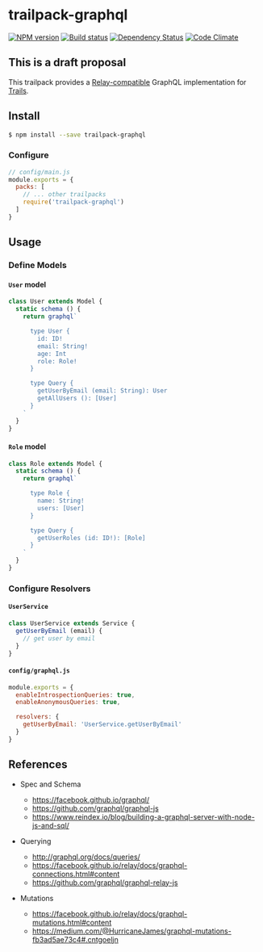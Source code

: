 # trailpack-graphql

[![NPM version][npm-image]][npm-url]
[![Build status][ci-image]][ci-url]
[![Dependency Status][daviddm-image]][daviddm-url]
[![Code Climate][codeclimate-image]][codeclimate-url]

## This is a draft proposal

This trailpack provides a [Relay-compatible](https://facebook.github.io/relay/docs/graphql-relay-specification.html)
GraphQL implementation for [Trails](http://trailsjs.io).

## Install

```sh
$ npm install --save trailpack-graphql
```

### Configure

```js
// config/main.js
module.exports = {
  packs: [
    // ... other trailpacks
    require('trailpack-graphql')
  ]
}
```

## Usage

### Define Models

#### `User` model

```js
class User extends Model {
  static schema () {
    return graphql`

      type User {
        id: ID!
        email: String!
        age: Int
        role: Role!
      }

      type Query {
        getUserByEmail (email: String): User
        getAllUsers (): [User]
      }
    `
  }
}
```

#### `Role` model

```js
class Role extends Model {
  static schema () {
    return graphql`

      type Role {
        name: String!
        users: [User]
      }

      type Query {
        getUserRoles (id: ID!): [Role]
      }
    `
  }
}
```

### Configure Resolvers

#### `UserService`

```js
class UserService extends Service {
  getUserByEmail (email) {
    // get user by email
  }
}
```

#### `config/graphql.js`

```js
module.exports = {
  enableIntrospectionQueries: true,
  enableAnonymousQueries: true,

  resolvers: {
    getUserByEmail: 'UserService.getUserByEmail'
  }
}
```

## References

- Spec and Schema
  - https://facebook.github.io/graphql/
  - https://github.com/graphql/graphql-js
  - https://www.reindex.io/blog/building-a-graphql-server-with-node-js-and-sql/

- Querying
  - http://graphql.org/docs/queries/
  - https://facebook.github.io/relay/docs/graphql-connections.html#content
  - https://github.com/graphql/graphql-relay-js

- Mutations
  - https://facebook.github.io/relay/docs/graphql-mutations.html#content
  - https://medium.com/@HurricaneJames/graphql-mutations-fb3ad5ae73c4#.cntgoeljn

[npm-image]: https://img.shields.io/npm/v/trailpack-graphql.svg?style=flat-square
[npm-url]: https://npmjs.org/package/trailpack-graphql
[ci-image]: https://img.shields.io/travis//trailpack-graphql/master.svg?style=flat-square
[ci-url]: https://travis-ci.org//trailpack-graphql
[daviddm-image]: http://img.shields.io/david//trailpack-graphql.svg?style=flat-square
[daviddm-url]: https://david-dm.org//trailpack-graphql
[codeclimate-image]: https://img.shields.io/codeclimate/github//trailpack-graphql.svg?style=flat-square
[codeclimate-url]: https://codeclimate.com/github//trailpack-graphql

